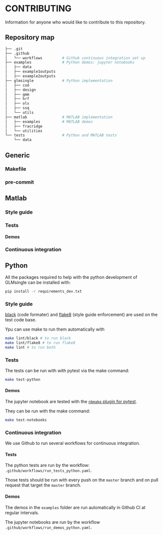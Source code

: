 # CONTRIBUTING

Information for anyone who would like to contribute to this repository.

## Repository map

```bash
├── .git
├── .github
│   └── workflows         # Github continuous integration set up
├── examples              # Python demos: jupyter notebooks
│   ├── data
│   ├── example1outputs
│   ├── example2outputs
├── glmsingle             # Python implementation
│   ├── cod
│   ├── design
│   ├── gmm
│   ├── hrf
│   ├── ols
│   ├── ssq
│   └── utils
├── matlab                # MATLAB implementation
│   ├── examples          # MATLAB demos
│   ├── fracridge
│   └── utilities
└── tests                 # Python and MATLAB tests
    └── data

```

## Generic

### Makefile

### pre-commit

## Matlab

### Style guide

### Tests

#### Demos

### Continuous integration

## Python

All the packages required to help with the python development of GLMsingle can
be installed with:

```bash
pip install -r requirements_dev.txt
```

### Style guide

[black](https://black.readthedocs.io/en/stable/) (code formater) and
[flake8](https://flake8.pycqa.org/en/latest/) (style guide enforcement) are used
on the test code base.

Ypu can use make to run them automatically with

```bash
make lint/black # to run black
make lint/flake8 # to run flake8
make lint # to run both
```

### Tests

The tests can be run with with pytest via the make command:

```bash
make test-python
```

#### Demos

The jupyter notebook are tested with the
[`nbmake` plugin for pytest](https://pypi.org/project/nbmake/).

They can be run with the make command:

```bash
make test-notebooks
```

### Continuous integration

We use Github to run several workflows for continuous integration.

#### Tests

The python tests are run by the workflow:
`.github/workflows/run_tests_python.yaml`.

Those tests should be run with every push on the `master` branch and on pull
request that target the `master` branch.

#### Demos

The demos in the `examples` folder are run automatically in Github CI at regular
intervals.

The jupyter notebooks are run by the workflow
`.github/workflows/run_demos_python.yaml`.
